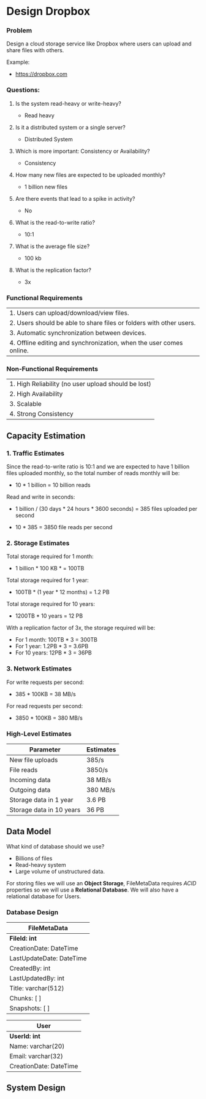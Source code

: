 # Design Dropbox

### Problem 
Design a cloud storage service like Dropbox where users can upload and share files with others.

Example:
- https://dropbox.com

### Questions:

1. Is the system read-heavy or write-heavy?
    - Read heavy

2. Is it a distributed system or a single server?
    - Distributed System

3. Which is more important: Consistency or Availability?
    - Consistency

4. How many new files are expected to be uploaded monthly?
    - 1 billion new files
      
5. Are there events that lead to a spike in activity?
    - No

6. What is the read-to-write ratio?
    - 10:1
  
7. What is the average file size?
    - 100 kb

8. What is the replication factor?
   - 3x

### Functional Requirements

|      | 
| ----------- | 
| 1. Users can upload/download/view files.      | 
| 2. Users should be able to share files or folders with other users.   | 
| 3. Automatic synchronization between devices.|
| 4. Offline editing and synchronization, when the user comes online. |

### Non-Functional Requirements

|      | 
| ----------- | 
| 1. High Reliability (no user upload should be lost)   | 
| 2. High Availability   | 
| 3. Scalable|
| 4. Strong Consistency |

## Capacity Estimation

### 1. Traffic Estimates

Since the read-to-write ratio is 10:1 and we are expected to have 1 billion files uploaded monthly, 
so the total number of reads monthly will be:

 - 10 * 1 billion = 10 billion reads

Read and write in seconds:

 - 1 billion / (30 days * 24 hours * 3600 seconds) = 385 files uploaded per second

 - 10 * 385 = 3850 file reads per second

### 2. Storage Estimates

Total storage required for 1 month:

 - 1 billion * 100 KB *  = 100TB

Total storage required for 1 year:

 - 100TB * (1 year * 12 months) = 1.2 PB

Total storage required for 10 years:

 - 1200TB * 10 years = 12 PB

With a replication factor of 3x, the storage required will be:
 - For 1 month: 100TB * 3 = 300TB
 - For 1 year: 1.2PB * 3 = 3.6PB
 - For 10 years: 12PB * 3 = 36PB

### 3. Network Estimates

For write requests per second:

 - 385 * 100KB = 38 MB/s

For read requests per second:

 - 3850 * 100KB = 380 MB/s

### High-Level Estimates

| Parameter | Estimates  |
| ----------- | ----------- |
| New file uploads | 385/s       |
| File reads   | 3850/s        |
| Incoming data  | 38 MB/s        |
| Outgoing data  | 380 MB/s        |
| Storage data in 1 year | 3.6 PB        |
| Storage data in 10 years | 36 PB        |

## Data Model

What kind of database should we use?

 - Billions of files
 - Read-heavy system
 - Large volume of unstructured data.

For storing files we will use an **Object Storage**, FileMetaData requires _ACID_ properties so we will use a **Relational Database**.
We will also have a relational database for Users.

### Database Design

|  FileMetaData    | 
| ----------- | 
| **FileId: int** |
| CreationDate: DateTime | 
| LastUpdateDate: DateTime | 
| CreatedBy: int   | 
| LastUpdatedBy: int   | 
| Title: varchar(512)  | 
| Chunks: [ ]  | 
| Snapshots: [ ]  | 

|  User    | 
| ----------- | 
| **UserId: int**   | 
| Name: varchar(20) | 
| Email: varchar(32) |
| CreationDate: DateTime |

## System Design
